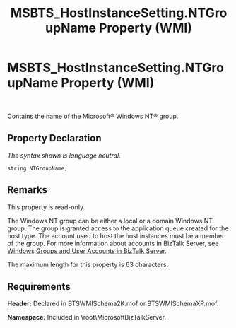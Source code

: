 ﻿---
title: MSBTS_HostInstanceSetting.NTGroupName Property (WMI)
TOCTitle: MSBTS_HostInstanceSetting.NTGroupName Property (WMI)
ms:assetid: 717f3c96-6f69-4be8-8252-481a4b965552
ms:mtpsurl: https://msdn.microsoft.com/en-us/library/Aa560778(v=BTS.80)
ms:contentKeyID: 51528882
ms.date: 08/30/2017
mtps_version: v=BTS.80
---

# MSBTS\_HostInstanceSetting.NTGroupName Property (WMI)

 

Contains the name of the Microsoft® Windows NT® group.

## Property Declaration

*The syntax shown is language neutral.*

``` 
string NTGroupName;  
```

## Remarks

This property is read-only.

The Windows NT group can be either a local or a domain Windows NT group. The group is granted access to the application queue created for the host type. The account used to host the host instances must be a member of the group. For more information about accounts in BizTalk Server, see [Windows Groups and User Accounts in BizTalk Server](https://msdn.microsoft.com/en-us/library/aa577661\(v=bts.80\)).

The maximum length for this property is 63 characters.

## Requirements

**Header:** Declared in BTSWMISchema2K.mof or BTSWMISchemaXP.mof.

**Namespace:** Included in \\root\\MicrosoftBizTalkServer.

